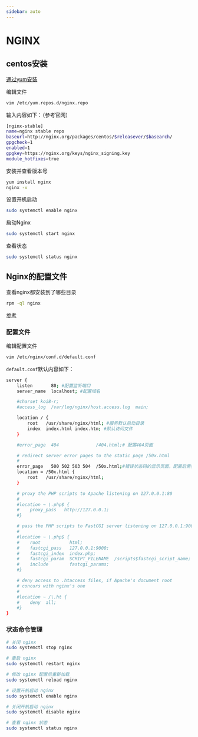 ```yaml
---
sidebar: auto
---
```


# NGINX

## centos安装

[通过yum安装](http://nginx.org/en/linux_packages.html#RHEL-CentOS)

编辑文件

```sh
vim /etc/yum.repos.d/nginx.repo
```

输入内容如下：（参考官网）

```sh
[nginx-stable]
name=nginx stable repo
baseurl=http://nginx.org/packages/centos/$releasever/$basearch/
gpgcheck=1
enabled=1
gpgkey=https://nginx.org/keys/nginx_signing.key
module_hotfixes=true
```

安装并查看版本号

```sh
yum install nginx
nginx -v
```

设置开机启动

```sh
sudo systemctl enable nginx
```

启动Nginx

```sh
sudo systemctl start nginx

```

查看状态

```sh
sudo systemctl status nginx
```

## Nginx的配置文件

查看nginx都安装到了哪些目录

```sh
rpm -ql nginx
```

[参考](https://juejin.im/post/6844904020360986631#heading-6)

### 配置文件

编辑配置文件

```sh
vim /etc/nginx/conf.d/default.conf
```

`default.conf`默认内容如下：

```bash
server {
    listen       80; #配置监听端口
    server_name  localhost; #配置域名

    #charset koi8-r;
    #access_log  /var/log/nginx/host.access.log  main;

    location / {
        root   /usr/share/nginx/html; #服务默认启动目录
        index  index.html index.htm; #默认访问文件
    }

    #error_page  404              /404.html;# 配置404页面

    # redirect server error pages to the static page /50x.html
    #
    error_page   500 502 503 504  /50x.html;#错误状态码的显示页面，配置后需要重启
    location = /50x.html {
        root   /usr/share/nginx/html;
    }

    # proxy the PHP scripts to Apache listening on 127.0.0.1:80
    #
    #location ~ \.php$ {
    #    proxy_pass   http://127.0.0.1;
    #}

    # pass the PHP scripts to FastCGI server listening on 127.0.0.1:9000
    #
    #location ~ \.php$ {
    #    root           html;
    #    fastcgi_pass   127.0.0.1:9000;
    #    fastcgi_index  index.php;
    #    fastcgi_param  SCRIPT_FILENAME  /scripts$fastcgi_script_name;
    #    include        fastcgi_params;
    #}

    # deny access to .htaccess files, if Apache's document root
    # concurs with nginx's one
    #
    #location ~ /\.ht {
    #    deny  all;
    #}
}


```

### 状态命令管理

```sh
# 关闭 nginx
sudo systemctl stop nginx

# 重启 nginx
sudo systemctl restart nginx

# 修改 nginx 配置后重新加载
sudo systemctl reload nginx

# 设置开机启动 nginx
sudo systemctl enable nginx

# 关闭开机启动 nginx
sudo systemctl disable nginx

# 查看 nginx 状态
sudo systemctl status nginx
```
